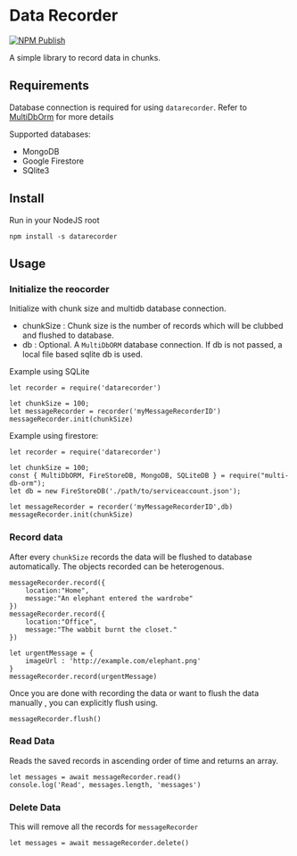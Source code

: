 # Data Recorder
[![NPM Publish](https://github.com/shiveshnavin/datarecorder/actions/workflows/main.yml/badge.svg)](https://github.com/shiveshnavin/datarecorder/actions/workflows/main.yml)

A simple library to record data in chunks.

## Requirements
Database connection is required for using `datarecorder`. Refer to [MultiDbOrm](https://github.com/shiveshnavin/multi-db-orm) for more details

Supported databases:
 - MongoDB
 - Google Firestore
 - SQlite3

## Install
Run in your NodeJS root
```
npm install -s datarecorder
```

## Usage

### Initialize the reocorder
Initialize with chunk size and multidb database connection.

 - chunkSize : Chunk size is the number of records which will be clubbed and flushed to database.
 - db : Optional. A `MultiDbORM` database connection. If db is not passed, a local file based sqlite db is used. 

Example using SQLite 
 
```
let recorder = require('datarecorder')

let chunkSize = 100;
let messageRecorder = recorder('myMessageRecorderID')
messageRecorder.init(chunkSize)

```

Example using firestore: 
```
let recorder = require('datarecorder')

let chunkSize = 100;
const { MultiDbORM, FireStoreDB, MongoDB, SQLiteDB } = require("multi-db-orm");
let db = new FireStoreDB('./path/to/serviceaccount.json');

let messageRecorder = recorder('myMessageRecorderID',db)
messageRecorder.init(chunkSize)

```

### Record data
After every `chunkSize` records the data will be flushed to database automatically. The objects recorded can be heterogenous.
```
messageRecorder.record({
    location:"Home",
    message:"An elephant entered the wardrobe"
})
messageRecorder.record({
    location:"Office",
    message:"The wabbit burnt the closet."
})

let urgentMessage = {
    imageUrl : 'http://example.com/elephant.png'
}
messageRecorder.record(urgentMessage)

```

Once you are done with recording the data or want to flush the data manually , you can explicitly flush using.
```
messageRecorder.flush()
```

### Read Data
Reads the saved records in ascending order of time and returns an array.
```
let messages = await messageRecorder.read()
console.log('Read', messages.length, 'messages')
```

### Delete Data
This will remove all the records for `messageRecorder`
```
let messages = await messageRecorder.delete()

```